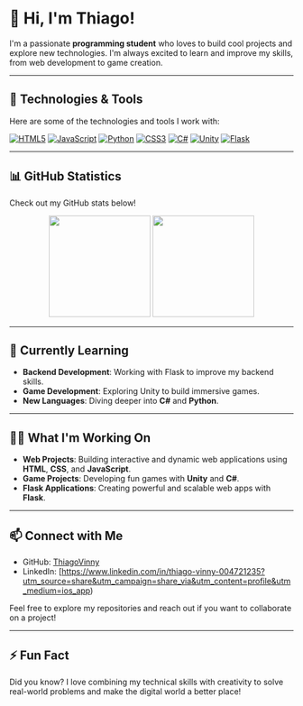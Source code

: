 # 👋 Hi, I'm Thiago! 

I'm a passionate **programming student** who loves to build cool projects and explore new technologies. I'm always excited to learn and improve my skills, from web development to game creation.

---

## 🚀 Technologies & Tools

Here are some of the technologies and tools I work with:

[![HTML5](https://img.shields.io/badge/HTML5-E34F26?style=for-the-badge&logo=html5&logoColor=white)]()
[![JavaScript](https://img.shields.io/badge/JavaScript-F7DF1E?style=for-the-badge&logo=javascript&logoColor=black)]()
[![Python](https://img.shields.io/badge/Python-14354C?style=for-the-badge&logo=python&logoColor=white)]()
[![CSS3](https://img.shields.io/badge/CSS3-1572B6?style=for-the-badge&logo=css3&logoColor=white)]()
[![C#](https://img.shields.io/badge/C%23-239120?style=for-the-badge&logo=c-sharp&logoColor=white)]()
[![Unity](https://img.shields.io/badge/Unity-100000?style=for-the-badge&logo=unity&logoColor=white)]()
[![Flask](https://img.shields.io/badge/Flask-000000?style=for-the-badge&logo=flask&logoColor=white)]()

---

## 📊 GitHub Statistics

Check out my GitHub stats below!

<div align="center">
  <img height="180em" src="https://github-readme-stats.vercel.app/api?username=ThiagoVinny&show_icons=true&theme=dracula&include_all_commits=true&count_private=true"/>
  <img height="180em" src="https://github-readme-stats.vercel.app/api/top-langs/?username=ThiagoVinny&layout=compact&langs_count=7&theme=dracula"/>
</div>

---

## 🌱 Currently Learning

- **Backend Development**: Working with Flask to improve my backend skills.
- **Game Development**: Exploring Unity to build immersive games.
- **New Languages**: Diving deeper into **C#** and **Python**.

---

## 👨‍💻 What I'm Working On

- **Web Projects**: Building interactive and dynamic web applications using **HTML**, **CSS**, and **JavaScript**.
- **Game Projects**: Developing fun games with **Unity** and **C#**.
- **Flask Applications**: Creating powerful and scalable web apps with **Flask**.

---

## 📫 Connect with Me

- GitHub: [ThiagoVinny](https://github.com/ThiagoVinny)
- LinkedIn: [https://www.linkedin.com/in/thiago-vinny-004721235?utm_source=share&utm_campaign=share_via&utm_content=profile&utm_medium=ios_app)

Feel free to explore my repositories and reach out if you want to collaborate on a project!

---

## ⚡ Fun Fact

Did you know? I love combining my technical skills with creativity to solve real-world problems and make the digital world a better place!




